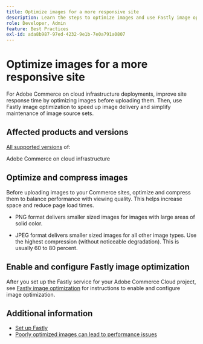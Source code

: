 ```yaml
---
title: Optimize images for a more responsive site
description: Learn the steps to optimize images and use Fastly image optimization to optimize response time on your Adobe Commerce sites.
role: Developer, Admin
feature: Best Practices
exl-id: ada8b987-97ed-4232-9e1b-7e0a791a0807
---
```

# Optimize images for a more responsive site

For Adobe Commerce on cloud infrastructure deployments, improve site response time by optimizing images before uploading them. Then, use Fastly image optimization to speed up image delivery and simplify maintenance of image source sets.

## Affected products and versions

[All supported versions](../../../release/versions.md) of:

Adobe Commerce on cloud infrastructure


## Optimize and compress images

Before uploading images to your Commerce sites, optimize and compress them to balance performance with viewing quality. This helps increase space and reduce page load times.

- PNG format delivers smaller sized images for images with large areas of solid color.
  
- JPEG format delivers smaller sized images for all other image types. Use the highest compression (without noticeable degradation). This is usually 60 to 80 percent.

## Enable and configure Fastly image optimization

After you set up the Fastly service for your Adobe Commerce Cloud project, see [Fastly image optimization](https://experienceleague.adobe.com/en/docs/commerce-cloud-service/user-guide/cdn/fastly-image-optimization) for instructions to enable and configure image optimization.

## Additional information

- [Set up Fastly](https://experienceleague.adobe.com/en/docs/commerce-cloud-service/user-guide/cdn/setup-fastly/fastly-configuration)
- [Poorly optimized images can lead to performance issues](https://experienceleague.adobe.com/docs/commerce-knowledge-base/kb/troubleshooting/miscellaneous/file-storage-low-specific-page-loads-are-slow.html)
